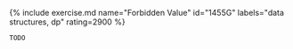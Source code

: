 {% include exercise.md name="Forbidden Value" id="1455G" labels="data structures, dp" rating=2900 %}

```
TODO
```
